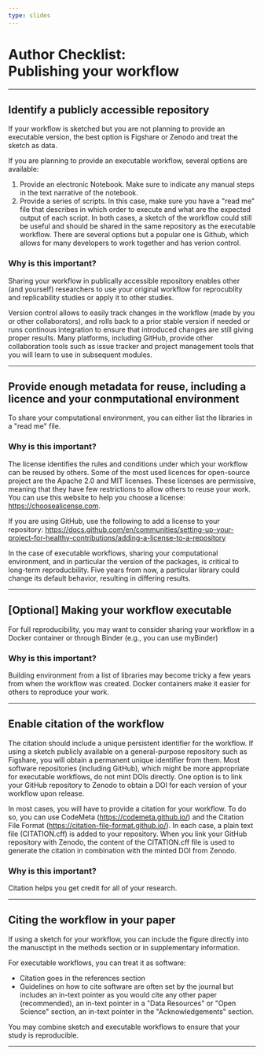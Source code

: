 ```yaml
---
type: slides
---
```


<div><h1>Author Checklist:<br>Publishing your workflow</h1></div>

---

<h2> Identify a publicly accessible repository</h2>

If your workflow is sketched but you are not planning to provide an executable version, the best option is Figshare or Zenodo and treat the sketch as data.

If you are planning to provide an executable workflow, several options are available:
1. Provide an electronic Notebook. Make sure to indicate any manual steps in the text narrative of the notebook.
2. Provide a series of scripts. In this case, make sure you have a "read me" file that describes in which order to execute and what are the expected output of each script. 
In both cases, a sketch of the workflow could still be useful and should be shared in the same repository as the executable workflow. There are several options but a popular one is Github, which allows for many developers to work together and has verion control.

<h3>Why is this important? </h3>

Sharing your workflow in publically accessible repository enables other (and yourself) researchers to use your original workflow for reprocublity and replicability studies or apply it to other studies. 

Version control allows to easily track changes in the workflow (made by you or other collaborators), and rolls back to a prior stable version if needed or runs continous integration to ensure that introduced changes are still giving proper results. Many platforms, including GitHub, provide other collaboration tools such as issue tracker and project management tools that you will learn to use in subsequent modules. 

---

<h2> Provide enough metadata for reuse, including a licence and your conmputational environment </h2>
 
To share your computational environment, you can either list the libraries in a "read me" file. 

<h3>Why is this important? </h3>

The license identifies the rules and conditions under which your workflow can be reused by others. Some of the most used licences for open-source project are the Apache 2.0 and MIT licenses. These licenses are permissive, meaning that they have few restrictions to allow others to reuse your work. You can use this website to help you choose a license: https://choosealicense.com.

If you are using GitHub, use the following to add a license to your repository: https://docs.github.com/en/communities/setting-up-your-project-for-healthy-contributions/adding-a-license-to-a-repository 

In the case of executable workflows, sharing your computational environment, and in particular the version of the packages, is critical to long-term reproducbility. Five years from now, a particular library could change its default behavior, resulting in differing results.

---

<h2> [Optional] Making your workflow executable</h2>

For full reproducibility, you may want to consider sharing your workflow in a Docker container or through Binder (e.g., you can use myBinder)

<h3>Why is this important? </h3>

Building environment from a list of libraries may become tricky a few years from when the workflow was created. Docker containers make it easier for others to reproduce your work.  


---

<h2> Enable citation of the workflow</h2>

The citation should include a unique persistent identifier for the workflow. If using a sketch publicly available on a general-purpose repository such as Figshare, you will obtain a permanent unique identifier from them.  Most software repositories (including GitHub), which might be more appropriate for executable workflows, do not mint DOIs directly. One option is to link your GitHub repository to Zenodo to obtain a DOI for each version of your workflow upon release. 

In most cases, you will have to provide a citation for your workflow. To do so, you can use CodeMeta (https://codemeta.github.io/) and the Citation File Format (https://citation-file-format.github.io/). In each case, a plain text file (CITATION.cff) is added to your repository. When you link your GitHub repository with Zenodo, the content of the CITATION.cff file is used to generate the citation in combination with the minted DOI from Zenodo. 

<h3>Why is this important? </h3>

Citation helps you get credit for all of your research. 

---

<h2> Citing the workflow in your paper </h2>

If using a sketch for your workflow, you can include the figure directly into the manusctipt in the methods section or in supplementary information. 

For executable workflows, you can treat it as software:
- Citation goes in the references section
- Guidelines on how to cite software are often set by the journal but includes an in-text pointer as you would cite any other paper (recommended), an in-text pointer in a "Data Resources" or "Open Science" section, an in-text pointer in the "Acknowledgements" section. 

You may combine sketch and executable workflows to ensure that your study is reproducible. 

---

